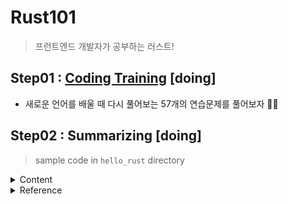 # Rust101

> 프런트엔드 개발자가 공부하는 러스트!

## Step01 : [Coding Training](https://www.yes24.com/Product/Goods/30076865) [doing]

- 새로운 언어를 배울 때 다시 풀어보는 57개의 연습문제를 풀어보자 💪🏻

## Step02 : Summarizing [doing]

> sample code in `hello_rust` directory

  <details>
    <summary>Content</summary>

0. 인트로
1. 개발환경구축
2. 변수와 타입
3. 함수
4. 제어흐름
5. 소유권과 임대

  </details>

  <details>
    <summary>Reference</summary>
  
  - 📺 [우아한 고성능 프로그래밍 언어 Rust 입문 및 활용](https://www.inflearn.com/course/%EC%B0%A8%EC%84%B8%EB%8C%80-%EA%B3%A0%EC%84%B1%EB%8A%A5-%EC%96%B8%EC%96%B4-rust-%EC%8B%A4%EC%9A%A9-%EC%9E%85%EB%AC%B8/dashboard)

- 📕 [The Rust Programming Language](https://doc.rust-kr.org/)
</details>
